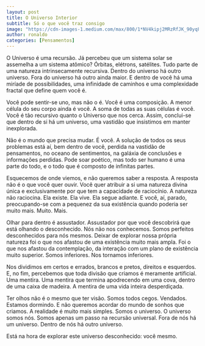 ```yaml
---
layout: post
title: O Universo Interior
subtitle: Só o que você traz consigo
image: "https://cdn-images-1.medium.com/max/800/1*NV4kipj2MRzRfJK_90yqFQ.jpeg"
author: ronaldo
categories: [Pensamentos]
---
```


O Universo é uma recursão. Já percebeu que um sistema solar se assemelha a um
sistema atômico? Órbitas, elétrons, satélites. Tudo parte de uma natureza
intrinsecamente recursiva. Dentro do universo há outro universo. Fora do
universo há outro ainda maior. E dentro de você há uma miríade de
possibilidades, uma infinidade de caminhos e uma complexidade fractal que define
quem você é.

Você pode sentir-se uno, mas não o é. Você é uma composição. A menor célula do
seu corpo ainda é você. A soma de todas as suas células é você. Você é tão
recursivo quanto o Universo que nos cerca. Assim, conclui-se que dentro de si há
um universo, uma vastidão que insistimos em manter inexplorada.

Não é o mundo que precisa mudar. É você. A solução de todos os seus problemas
está aí, bem dentro de você, perdida na vastidão de pensamentos, no oceano de
sentimentos, na galáxia de conclusões e informações perdidas. Pode soar poético,
mas todo ser humano é uma parte do todo, e o todo que é composto de infinitas
partes.

Esquecemos de onde viemos, e não queremos saber a resposta. A resposta não é o
que você quer ouvir. Você quer atribuir a si uma natureza divina única e
exclusivamente por que tem a capacidade de raciocínio. A natureza não raciocina.
Ela existe. Ela vive. Ela segue adiante. E você, aí, parado, preocupando-se com
a pequenez da sua existência quando poderia ser muito mais. Muito. Mais.

Olhar para dentro é assustador. Assustador por que você descobrirá que está
olhando o desconhecido. Nós não nos conhecemos. Somos perfeitos desconhecidos
para nós mesmos. Deixar de explorar nossa própria natureza foi o que nos afastou
de uma existência muito mais ampla. Foi o que nos afastou da contemplação, da
interação com um plano de existência muito superior. Somos inferiores. Nos
tornamos inferiores.

Nos dividimos em certos e errados, brancos e pretos, direitos e esquerdos. E, no
fim, percebemos que toda divisão que criamos é meramente artificial. Uma
mentira. Uma mentira que termina apodrecendo em uma cova, dentro de uma caixa de
madeira. A mentira de uma vida inteira desperdiçada.

Ter olhos não é o mesmo que ter visão. Somos todos cegos. Vendados. Estamos
dormindo. E não queremos acordar do mundo de sonhos que criamos. A realidade é
muito mais simples. Somos o universo. O universo somos nós. Somos apenas um
passo na recursão universal. Fora de nós há um universo. Dentro de nós há outro
universo.

Está na hora de explorar este universo desconhecido: você mesmo.
